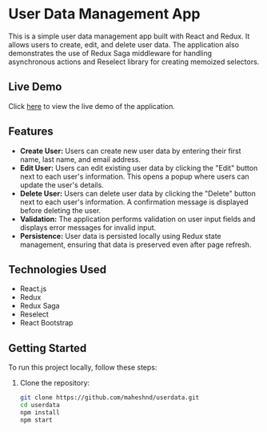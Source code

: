 # User Data Management App

This is a simple user data management app built with React and Redux. It allows users to create, edit, and delete user data. The application also demonstrates the use of Redux Saga middleware for handling asynchronous actions and Reselect library for creating memoized selectors.

## Live Demo

Click [here](https://maheshnd.github.io/userdata/) to view the live demo of the application.



## Features

- **Create User:** Users can create new user data by entering their first name, last name, and email address.
- **Edit User:** Users can edit existing user data by clicking the "Edit" button next to each user's information. This opens a popup where users can update the user's details.
- **Delete User:** Users can delete user data by clicking the "Delete" button next to each user's information. A confirmation message is displayed before deleting the user.
- **Validation:** The application performs validation on user input fields and displays error messages for invalid input.
- **Persistence:** User data is persisted locally using Redux state management, ensuring that data is preserved even after page refresh.

## Technologies Used

- React.js
- Redux
- Redux Saga
- Reselect
- React Bootstrap

## Getting Started

To run this project locally, follow these steps:

1. Clone the repository:

   ```bash
   git clone https://github.com/maheshnd/userdata.git
   cd userdata
   npm install
   npm start



